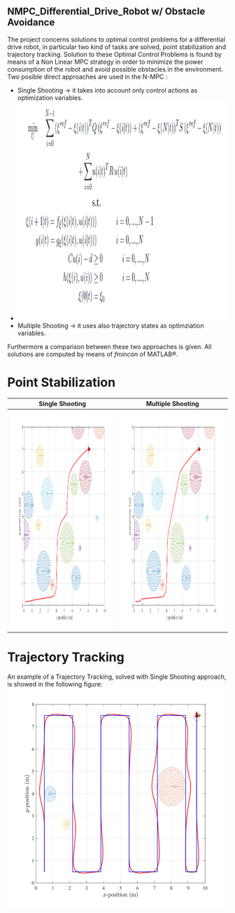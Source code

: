 ## NMPC_Differential_Drive_Robot w/ Obstacle Avoidance
The project concerns solutions to optimal control problems for a differential drive robot, in particular two kind of tasks are solved, point stabilization and trajectory tracking.
Solution to these Optimal Control Problems is found by means of a Non Linear MPC strategy in order to minimize the power consumption of the robot and avoid possible obstacles in the environment.
Two posible direct approaches are used in the N-MPC :
* Single Shooting -> it takes into account only control actions as optimization variables.
* <img src="https://github.com/DT-Repo/NMPC_Differential_Drive_Robot/blob/master/Images/single_shoot.PNG" width="500" height="500">
* Multiple Shooting -> it uses also trajectory states as optimziation variables.

Furthermore a comparison between these two approaches is given. All solutions are computed by means of *fmincon* of MATLAB®.
# Point Stabilization
|Single Shooting |Multiple Shooting |
| ------------- | ------------- |
|<img src="https://github.com/DT-Repo/NMPC_Differential_Drive_Robot/blob/master/Images/single_comp.svg" width="500" height="500"> | <img src="https://github.com/DT-Repo/NMPC_Differential_Drive_Robot/blob/master/Images/multi_comp.svg" width="500" height="500"> |


# Trajectory Tracking
An example of a Trajectory Tracking, solved with Single Shooting approach, is showed in the following figure:
<img src="https://github.com/DT-Repo/NMPC_Differential_Drive_Robot/blob/master/Images/traj_trek.svg?raw=true" width="500" height="500">

 
